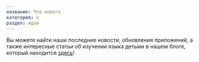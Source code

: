 ```yaml
---
название: Что нового
категория: о
раздел: идеи
---
```

Вы можете найти наши последние новости, обновления приложений, а также интересные статьи об изучении языка детьми в нашем блоге, который находится [здесь](https://Studycat.com/blog/)!
